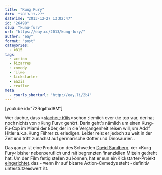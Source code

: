 ```yaml
---
title: "Kung Fury"
date: "2013-12-27"
datetime: "2013-12-27 13:02:47"
id: "26498"
slug: "kung-fury"
url: "https://eay.cc/2013/kung-fury/"
author: "eay"
format: "post"
categories:
  - 0815
tags:
  - action
  - bizarres
  - comedy
  - filme
  - kickstarter
  - nazis
  - trailer
meta:
  - yourls_shorturl: "http://eay.li/2b4"
---
```


\[youtube id="72RqpItxd8M"\]

Wer dachte, dass »[Machete Kills](//eay.cc/2013/review-rundumschlag-dezember-2013/#machetekills)« schon ziemlich over the top war, der hat noch nichts von »Kung Fury« gehört. Darin geht's nämlich um einen Kung-Fu-Cop im Miami der 80er, der in die Vergangenheit reisen will, um Adolf Hitler a.k.a. Kung Führer zu erledigen. Leider reist er jedoch zu weit in der Zeit und trifft zunächst auf germanische Götter und Dinosaurier...

Das ganze ist eine Produktion des Schweden [David Sandberg](https://www.facebook.com/laserunicorns), der »Kung Fury« bisher nebenberuflich und mit begrenzten finanziellen Mitteln gedreht hat. Um den Film fertig stellen zu können, hat er nun [ein Kickstarter-Projekt eingerichtet](http://www.kickstarter.com/projects/kungfury/kung-fury), das - wenn ihr auf bizarre Action-Comedys steht - definitiv unterstützenswert ist.
